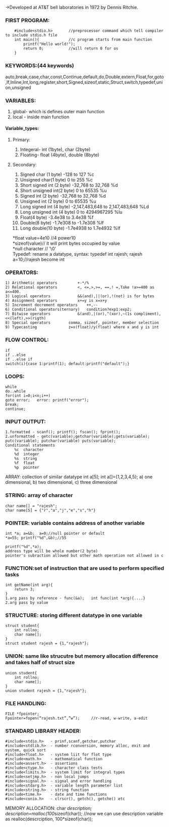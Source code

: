 ->Developed at AT&T bell laboratories in 1972 by Dennis Ritchie.   
	
### FIRST PROGRAM:  
```
	#include<stdio.h>		//preprocessor command which tell compiler to include stdio.h file   
	int main(){				//c program starts from main function  
		printf("Hello world!");
		return 0;			//will return 0 for os
	}	
``` 

### KEYWORDS:(44 keywords)  
auto,break,case,char,const,Continue,default,do,Double,extern,Float,for,goto,If,Inline,Int,long,register,short,Signed,sizeof,static,Struct,switch,typedef,union,unsigned  

### VARIABLES:
1. global- which is defines outer main function  
2. local - inside main function  
 
 #### Variable_types:
1. Primary:	
	1. Integeral- int (1byte), char (2byte)  
	2. Floating- float (4byte), double (8byte)  
2. Secondary:
	1. Signed char (1 byte) -128 to 127 %c
	2. Unsigned char(1 byte) 0 to 255 %c  
	3. Short signed int (2 byte) -32,768 to 32,768 %d
	4. Short unsigned int(2 byte) 0 to 65535 %u
	5. Signed int (2 byte) -32,768 to 32,768 %d
	6. Unsigned int (2 byte) 0 to 65535 %u
	7. Long signed int (4 byte) -2,147,483,648 to 2,147,483,648 %Ld
	8. Long unsigned int (4 byte) 0 to 4294967295 %lu
	9. Float(4 byte) -3.4e38 to 3.4e38 %f
	10. Double(8 byte) -1.7e308 to -1.7e308 %lf
	11. Long double(10 byte) -1.7e4938 to 1.7e4932 %lf  
	
	*float value=4e10   //4 power10  
	*sizeof(value)// it will print bytes occupied by value  
	*null character	// ’\0’  
	Typedef: rename a datatype, syntax: typedef int rajesh;   rajesh a=10;//rajesh become int  

### OPERATORS: 
	1) Arithmetic operators			+-*/%
	2) Relational operators			<, <=,>,>=, ==,! =,Take !a>=400 as a<=400.
	3) Logical operators			&&(and),||(or),!(not) is for bytes
	4) Assignment operators			x+=y is x=x+y
	5) Increment decrement operators	++,--
	6) Conditional operators(ternary)	condition?exp1:exp2;
	7) Bitwise operators			&(and),|(or),^(xor),~(1s compliment), <<(left),>>(rigth)		                
	8) Special operators		comma, sizeof, pointer, member selection
	9) Typecasting  			z=x(float)/y(float) where x and y is int
	
	
### FLOW CONTROL:  
	if  
	if ..else  
	if ..else if  
	switch(i){case 1:printf(1); default:printf("default");}  

### LOOPS:
	while
	do..while
	for(int i=0;i<n;i++)	
	goto error;   error: printf("error");
	break;
	continue;

### INPUT OUTPUT:
	1.formatted - scanf(); printf(); fscan(); fprint();
	2.unformatted - getc(variable);getchar(variable);gets(variable); putc(variable); putchar(variable) puts(variable);
	Conditional statements
		%c	character
		%d 	integer
		%s	string
		%f	float
		%p  pointer

ARRAY: collection of similar datatype
	int a[5]; int a[]={1,2,3,4,5};
	a) one dimensional, b) two dimensional, c) three dimensional
	
### STRING: array of character
	char name[] = "rajesh";
	char name[5] = {"r","a","j","e","s","h"}
	

### POINTER: variable contains address of another variable
	int *a; a=&b;  a=0;//null pointer or default
	*a=55; printf("%d",&b);//55
	
	printf("%d",*a);	
	address type will be whole number(2 byte)
	pointer's subraction allowed but other math operation not allowed in c
	
### FUNCTION:set of instruction that are used to perform specified tasks
	int getName(int arg){
		return 3;
	}
	1.arg pass by reference - func(&a);   int func(int *arg){....}	
	2.arg pass by value
		 	
### STRUCTURE: storing different datatype in one variable
	struct student{
		int rollno;
		char name[];
	}
	struct student rajesh = {1,"rajesh"};		 	

### UNION: same like strucutre but memory allocation difference and takes half of struct size
	union student{
		int rollno;
		char name[];
	}
	union student rajesh = {1,"rajesh"};		 	

### FILE HANDLING:
	FILE *fpointer;
	Fpointer=fopen(“rajesh.txt”,”w”);     //r-read, w-write, a-edit
			 	
### STANDARD LIBRARY HEADER:
	#include<stdio.h> 	- prinf,scanf,getchar,putchar
	#include<stdlib.h> 	- number rconversion, memory alloc, exit and system, quick sort 
	#include<float.h> 	- system liit for flot type
	#include<math.h> 	- mathematical function
	#include<assert.h> 	- assertions 
	#include<ctype.h> 	- character class tests
	#include<limits.h> 	- system limit for integral types
	#include<setjmp.h> 	- non local jumps
	#include<signal.h> 	- signal and error handling
	#include<stdarg.h> 	- variable length parameter list
	#include<string.h> 	- string function
	#include<time.h> 	- date and time functions
	#include<conio.h> 	- clrscr(), getch(), getche() etc  	
	
MEMORY ALLOCATION:
	char *description; description=malloc(100*sizeof(char));  //now we can use description variable as 
	realloc(descrciption, 100*sizeof(char));
